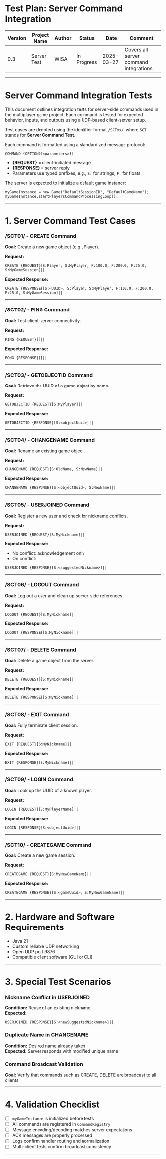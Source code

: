

# Test Plan: Server Command Integration

| Version | Project Name  | Author | Status       | Date       | Comment                                |
|---------|---------------|------|--------------|------------|----------------------------------------|
| 0.3     | Server Test   | WISA | In Progress  | 2025-03-27 | Covers all server command integrations |

---

# Server Command Integration Tests

This document outlines integration tests for server-side commands used in the multiplayer game project. Each command is tested for expected behavior, inputs, and outputs using a UDP-based client-server setup.

Test cases are denoted using the identifier format `/SCTxx/`, where `SCT` stands for **Server Command Test**.

Each command is formatted using a standardized message protocol:

```
COMMAND {OPTION}[<parameters>]||
```

- **{REQUEST}** = client-initiated message
- **{RESPONSE}** = server reply
- Parameters use typed prefixes, e.g., `S:` for strings, `F:` for floats

The server is expected to initialize a default game instance:
```
myGameInstance = new Game("DefaultSessionID", "DefaultGameName");
myGameInstance.startPlayersCommandProcessingLoop();
```

---

# 1. Server Command Test Cases

### /SCT01/ - CREATE Command
**Goal:** Create a new game object (e.g., Player).

**Request:**
```
CREATE {REQUEST}[S:Player, S:MyPlayer, F:100.0, F:200.0, F:25.0, S:MyGameSession]||
```
**Expected Response:**
```
CREATE {RESPONSE}[S:<UUID>, S:Player, S:MyPlayer, F:100.0, F:200.0, F:25.0, S:MyGameSession]||
```

---

### /SCT02/ - PING Command
**Goal:** Test client-server connectivity.

**Request:**
```
PING {REQUEST}[]||
```
**Expected Response:**
```
PONG {RESPONSE}[]||
```

---

### /SCT03/ - GETOBJECTID Command
**Goal:** Retrieve the UUID of a game object by name.

**Request:**
```
GETOBJECTID {REQUEST}[S:MyPlayer]||
```
**Expected Response:**
```
GETOBJECTID {RESPONSE}[S:<objectUuid>]||
```

---

### /SCT04/ - CHANGENAME Command
**Goal:** Rename an existing game object.

**Request:**
```
CHANGENAME {REQUEST}[S:OldName, S:NewName]||
```
**Expected Response:**
```
CHANGENAME {RESPONSE}[S:<objectUuid>, S:NewName]||
```

---

### /SCT05/ - USERJOINED Command
**Goal:** Register a new user and check for nickname conflicts.

**Request:**
```
USERJOINED {REQUEST}[S:MyNickname]||
```
**Expected Response:**
- No conflict: acknowledgement only
- On conflict:
```
USERJOINED {RESPONSE}[S:<suggestedNickname>]||
```

---

### /SCT06/ - LOGOUT Command
**Goal:** Log out a user and clean up server-side references.

**Request:**
```
LOGOUT {REQUEST}[S:MyNickname]||
```
**Expected Response:**
```
LOGOUT {RESPONSE}[S:MyNickname]||
```

---

### /SCT07/ - DELETE Command
**Goal:** Delete a game object from the server.

**Request:**
```
DELETE {REQUEST}[S:MyNickname]||
```
**Expected Response:**
```
DELETE {RESPONSE}[S:MyNickname]||
```

---

### /SCT08/ - EXIT Command
**Goal:** Fully terminate client session.

**Request:**
```
EXIT {REQUEST}[S:MyNickname]||
```
**Expected Response:**
```
EXIT {RESPONSE}[S:MyNickname]||
```

---

### /SCT09/ - LOGIN Command
**Goal:** Look up the UUID of a known player.

**Request:**
```
LOGIN {REQUEST}[S:MyPlayerName]||
```
**Expected Response:**
```
LOGIN {RESPONSE}[S:<objectUuid>]||
```

---

### /SCT10/ - CREATEGAME Command
**Goal:** Create a new game session.

**Request:**
```
CREATEGAME {REQUEST}[S:MyNewGameName]||
```
**Expected Response:**
```
CREATEGAME {RESPONSE}[S:<gameUuid>, S:MyNewGameName]||
```

---

# 2. Hardware and Software Requirements

- Java 21
- Custom reliable UDP networking
- Open UDP port 9876
- Compatible client software (GUI or CLI)

---

# 3. Special Test Scenarios

### Nickname Conflict in USERJOINED
**Condition:** Reuse of an existing nickname  
**Expected:**
```
USERJOINED {RESPONSE}[S:<newSuggestedNickname>]||
```

### Duplicate Name in CHANGENAME
**Condition:** Desired name already taken  
**Expected:** Server responds with modified unique name

### Command Broadcast Validation
**Goal:** Verify that commands such as CREATE, DELETE are broadcast to all clients

---

# 4. Validation Checklist

- [ ] `myGameInstance` is initialized before tests
- [ ] All commands are registered in `CommandRegistry`
- [ ] Message encoding/decoding matches server expectations
- [ ] ACK messages are properly processed
- [ ] Logs confirm handler routing and normalization
- [ ] Multi-client tests confirm broadcast consistency

---

